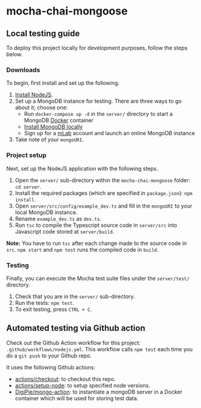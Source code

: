 # mocha-chai-mongoose

## Local testing guide

To deploy this project locally for development purposes, follow the steps below.

### Downloads

To begin, first install and set up the following.

1. [Install NodeJS](https://nodejs.org/en/).
2. Set up a MongoDB instance for testing. There are three ways to go about it; choose one:
    - Run `docker-compose up -d` in the `server/` directory to start a MongoDB [Docker](https://docs.docker.com/get-docker/) container
    - [Install MongoDB locally](https://www.evantay.com/docs/full-stack/mongodb/local-setup/)
    - Sign up for a [mLab](https://mlab.com/) account and launch an online MongoDB instance
3. Take note of your `mongoURI`.

### Project setup

Next, set up the NodeJS application with the following steps.

1. Open the `server/` sub-directory within the `mocha-chai-mongoose` folder: `cd server`.
2. Install the required packages (which are specified in `package.json`): `npm install`.
3. Open `server/src/config/example_dev.ts` and fill in the `mongoURI` to your local MongoDB instance.
4. Rename `example_dev.ts` as `dev.ts`.
5. Run `tsc` to compile the Typescript source code in `server/src` into Javascript code stored at `server/build`.
 
**Note:** You have to run `tsc` after each change made to the source code in `src`. `npm start` and `npm test` runs the compiled code in `build`.

### Testing

Finally, you can execute the Mocha test suite files under the `server/test/` directory.

1. Check that you are in the `server/` sub-directory.
2. Run the tests: `npm test`.
4. To exit testing, press `CTRL + C`.

## Automated testing via Github action

Check out the Github Action workflow for this project: `.github/workflows/nodejs.yml`. This workflow calls `npm test` each time you do a `git push` to your Github repo.

It uses the following Github actions:

- [actions/checkout](https://github.com/actions/checkout): to checkout this repo.
- [actions/setup-node](https://github.com/actions/setup-node): to setup specified node versions.
- [DigiPie/mongo-action](https://github.com/DigiPie/mongo-action): to instantiate a mongoDB server in a Docker container which will be used for storing test data.